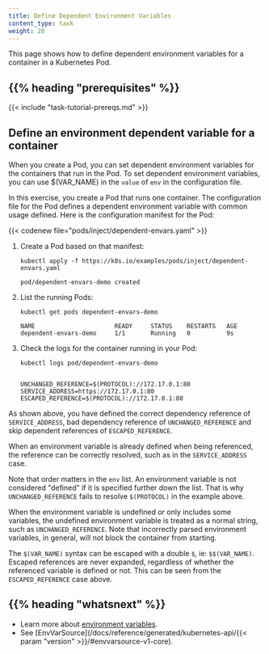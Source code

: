 ```yaml
---
title: Define Dependent Environment Variables
content_type: task
weight: 20
---
```


<!-- overview -->

This page shows how to define dependent environment variables for a container
in a Kubernetes Pod.

## {{% heading "prerequisites" %}}

{{< include "task-tutorial-prereqs.md" >}}

<!-- steps -->

## Define an environment dependent variable for a container

When you create a Pod, you can set dependent environment variables for the containers that run in the Pod. To set dependent environment variables, you can use $(VAR_NAME) in the `value` of `env` in the configuration file.

In this exercise, you create a Pod that runs one container. The configuration
file for the Pod defines a dependent environment variable with common usage defined. Here is the configuration manifest for the
Pod:

{{< codenew file="pods/inject/dependent-envars.yaml" >}}

1. Create a Pod based on that manifest:

   ```shell
   kubectl apply -f https://k8s.io/examples/pods/inject/dependent-envars.yaml
   ```

   ```
   pod/dependent-envars-demo created
   ```

2. List the running Pods:

   ```shell
   kubectl get pods dependent-envars-demo
   ```

   ```
   NAME                      READY     STATUS    RESTARTS   AGE
   dependent-envars-demo     1/1       Running   0          9s
   ```

3. Check the logs for the container running in your Pod:

   ```shell
   kubectl logs pod/dependent-envars-demo
   ```

   ```

   UNCHANGED_REFERENCE=$(PROTOCOL)://172.17.0.1:80
   SERVICE_ADDRESS=https://172.17.0.1:80
   ESCAPED_REFERENCE=$(PROTOCOL)://172.17.0.1:80
   ```

As shown above, you have defined the correct dependency reference of `SERVICE_ADDRESS`, bad dependency reference of `UNCHANGED_REFERENCE` and skip dependent references of `ESCAPED_REFERENCE`.

When an environment variable is already defined when being referenced,
the reference can be correctly resolved, such as in the `SERVICE_ADDRESS` case.

Note that order matters in the `env` list. An environment variable is not considered
"defined" if it is specified further down the list. That is why `UNCHANGED_REFERENCE`
fails to resolve `$(PROTOCOL)` in the example above.

When the environment variable is undefined or only includes some variables, the undefined environment variable is treated as a normal string, such as `UNCHANGED_REFERENCE`. Note that incorrectly parsed environment variables, in general, will not block the container from starting.

The `$(VAR_NAME)` syntax can be escaped with a double `$`, ie: `$$(VAR_NAME)`.
Escaped references are never expanded, regardless of whether the referenced variable
is defined or not. This can be seen from the `ESCAPED_REFERENCE` case above.

## {{% heading "whatsnext" %}}

- Learn more about [environment variables](/docs/tasks/inject-data-application/environment-variable-expose-pod-information/).
- See [EnvVarSource](/docs/reference/generated/kubernetes-api/{{< param "version" >}}/#envvarsource-v1-core).

